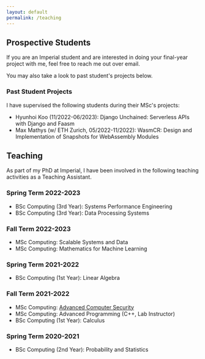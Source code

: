 ```yaml
---
layout: default
permalink: /teaching
---
```


## Prospective Students

If you are an Imperial student and are interested in doing your final-year
project with me, feel free to reach me out over email.

You may also take a look to past student's projects below.

### Past Student Projects

I have supervised the following students during their MSc's projects:
* Hyunhoi Koo (11/2022-06/2023): Django Unchained: Serverless APIs with Django and Faasm
* Max Mathys (w/ ETH Zurich, 05/2022-11/2022): WasmCR: Design and Implementation of Snapshots for WebAssembly Modules

## Teaching

As part of my PhD at Imperial, I have been involved in the following teaching
activities as a Teaching Assistant.

### Spring Term 2022-2023

* BSc Computing (3rd Year): Systems Performance Engineering
* BSc Computing (3rd Year): Data Processing Systems

### Fall Term 2022-2023

* MSc Computing: Scalable Systems and Data
* MSc Computing: Mathematics for Machine Learning

### Spring Term 2021-2022

* BSc Computing (1st Year): Linear Algebra

### Fall Term 2021-2022

* MSc Computing: [Advanced Computer Security](https://comp97109.doc.ic.ac.uk/)
* MSc Computing: Advanced Programming (C++, Lab Instructor)
* BSc Computing (1st Year): Calculus

### Spring Term 2020-2021

* BSc Computing (2nd Year): Probability and Statistics
